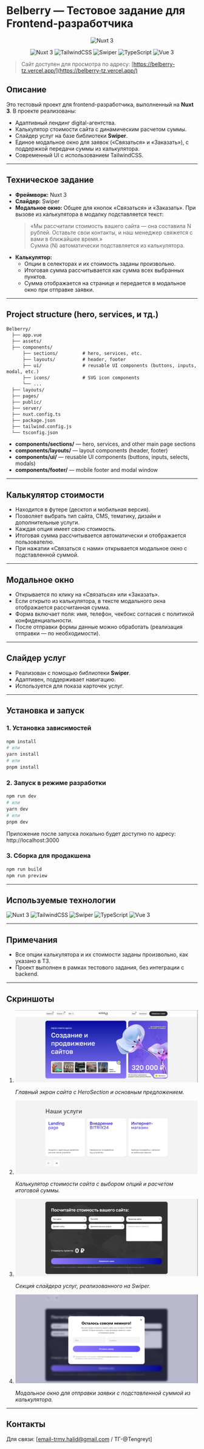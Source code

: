 # Belberry — Тестовое задание для Frontend-разработчика

<p align="center">
  <img src="https://nuxt.com/assets/design-kit/logo/icon-green.svg" alt="Nuxt 3" width="80" height="80"/>
</p>

<p align="center">
  <img src="https://img.shields.io/badge/Nuxt%203-00DC82?logo=nuxtdotjs&logoColor=white&style=for-the-badge" alt="Nuxt 3"/>
  <img src="https://img.shields.io/badge/TailwindCSS-38B2AC?logo=tailwindcss&logoColor=white&style=for-the-badge" alt="TailwindCSS"/>
  <img src="https://img.shields.io/badge/Swiper-6332F6?logo=swiper&logoColor=white&style=for-the-badge" alt="Swiper"/>
  <img src="https://img.shields.io/badge/TypeScript-3178C6?logo=typescript&logoColor=white&style=for-the-badge" alt="TypeScript"/>
  <img src="https://img.shields.io/badge/Vue%203-42B883?logo=vue.js&logoColor=white&style=for-the-badge" alt="Vue 3"/>
</p>

> Сайт доступен для просмотра по адресу: [https://belberry-tz.vercel.app/](https://belberry-tz.vercel.app/)

## Описание

Это тестовый проект для frontend-разработчика, выполненный на **Nuxt 3**. В проекте реализованы:
- Адаптивный лендинг digital-агентства.
- Калькулятор стоимости сайта с динамическим расчетом суммы.
- Слайдер услуг на базе библиотеки **Swiper**.
- Единое модальное окно для заявок («Связаться» и «Заказать»), с поддержкой передачи суммы из калькулятора.
- Современный UI с использованием TailwindCSS.

---

## Техническое задание

- **Фреймворк:** Nuxt 3
- **Слайдер:** Swiper
- **Модальное окно:** Общее для кнопок «Связаться» и «Заказать». При вызове из калькулятора в модалку подставляется текст:  
  > «Мы рассчитали стоимость вашего сайта — она составила N рублей. Оставьте свои контакты, и наш менеджер свяжется с вами в ближайшее время.»  
  Сумма (N) автоматически подставляется из калькулятора.
- **Калькулятор:**
  - Опции в селекторах и их стоимость заданы произвольно.
  - Итоговая сумма рассчитывается как сумма всех выбранных пунктов.
  - Сумма отображается на странице и передается в модальное окно при отправке заявки.

---

## Project structure (hero, services, и тд.)

```
Belberry/
  ├── app.vue
  ├── assets/
  ├── components/
      ├── sections/         # hero, services, etc.
      ├── layouts/          # header, footer
      ├── ui/               # reusable UI components (buttons, inputs, modal, etc.)
      ├── icons/            # SVG icon components
      └── ...
  ├── layouts/
  ├── pages/
  ├── public/
  ├── server/
  ├── nuxt.config.ts
  ├── package.json
  ├── tailwind.config.js
  └── tsconfig.json
```

- **components/sections/** — hero, services, and other main page sections
- **components/layouts/** — layout components (header, footer)
- **components/ui/** — reusable UI components (buttons, inputs, selects, modals)
- **components/footer/** — mobile footer and modal window

---

## Калькулятор стоимости

- Находится в футере (десктоп и мобильная версия).
- Позволяет выбрать тип сайта, CMS, тематику, дизайн и дополнительные услуги.
- Каждая опция имеет свою стоимость.
- Итоговая сумма рассчитывается автоматически и отображается пользователю.
- При нажатии «Связаться с нами» открывается модальное окно с подставленной суммой.

---

## Модальное окно

- Открывается по клику на «Связаться» или «Заказать».
- Если открыто из калькулятора, в тексте модального окна отображается рассчитанная сумма.
- Форма включает поля: имя, телефон, чекбокс согласия с политикой конфиденциальности.
- После отправки формы данные можно обработать (реализация отправки — по необходимости).

---

## Слайдер услуг

- Реализован с помощью библиотеки **Swiper**.
- Адаптивен, поддерживает навигацию.
- Используется для показа карточек услуг.

---

## Установка и запуск

### 1. Установка зависимостей

```bash
npm install
# или
yarn install
# или
pnpm install
```

### 2. Запуск в режиме разработки

```bash
npm run dev
# или
yarn dev
# или
pnpm dev
```

Приложение после запуска локально будет доступно по адресу: http://localhost:3000

### 3. Сборка для продакшена

```bash
npm run build
npm run preview
```

---

## Используемые технологии

<p>
  <img src="https://img.shields.io/badge/Nuxt%203-00DC82?logo=nuxtdotjs&logoColor=white&style=for-the-badge" alt="Nuxt 3"/>
  <img src="https://img.shields.io/badge/TailwindCSS-38B2AC?logo=tailwindcss&logoColor=white&style=for-the-badge" alt="TailwindCSS"/>
  <img src="https://img.shields.io/badge/Swiper-6332F6?logo=swiper&logoColor=white&style=for-the-badge" alt="Swiper"/>
  <img src="https://img.shields.io/badge/TypeScript-3178C6?logo=typescript&logoColor=white&style=for-the-badge" alt="TypeScript"/>
  <img src="https://img.shields.io/badge/Vue%203-42B883?logo=vue.js&logoColor=white&style=for-the-badge" alt="Vue 3"/>
</p>

---

## Примечания

- Все опции калькулятора и их стоимости заданы произвольно, как указано в ТЗ.
- Проект выполнен в рамках тестового задания, без интеграции с backend.

---

## Скриншоты

1. ![Главный экран](assets/images/screenshots/Снимок%20экрана%201.png)
   
   *Главный экран сайта с HeroSection и основным предложением.*

2. ![Калькулятор стоимости](assets/images/screenshots/Снимок%20экрана%202.png)
   
   *Калькулятор стоимости сайта с выбором опций и расчетом итоговой суммы.*

3. ![Слайдер услуг](assets/images/screenshots/Снимок%20экрана%203.png)
   
   *Секция слайдера услуг, реализованного на Swiper.*

4. ![Модальное окно заявки](assets/images/screenshots/Снимок%20экрана%204.png)
   
   *Модальное окно для отправки заявки с подставленной суммой из калькулятора.*

---

## Контакты

Для связи: [email-trmv.halid@gmail.com / ТГ-@Tengreyt]
